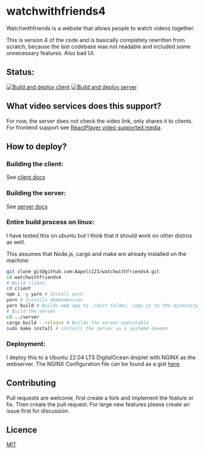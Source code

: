 # watchwithfriends4

Watchwithfriends is a website that allows people to watch videos together.

This is version 4 of the code and is basically completely rewritten from scratch, because the last codebase was not readable and included some unnecessary features. Also bad UI.

## Status:

[![Build and deploy client](https://github.com/Aapeli123/watchwithfriends4/actions/workflows/client.yml/badge.svg?branch=main)](https://github.com/Aapeli123/watchwithfriends4/actions/workflows/client.yml)
[![Build and deploy server](https://github.com/Aapeli123/watchwithfriends4/actions/workflows/server.yml/badge.svg?branch=main)](https://github.com/Aapeli123/watchwithfriends4/actions/workflows/server.yml)

## What video services does this support?

For now, the server does not check the video link, only shares it to clients. For frontend support see [ReactPlayer video supported media](https://github.com/cookpete/react-player/tree/v2.11.0#supported-media).

## How to deploy?

### Building the client:

See [client docs](client/README.md)

### Building the server:

See [server docs](server/README.md)

### Entire build process on linux:

I have tested this on ubuntu but I think that it should work on other distros as well.

This assumes that Node.js, cargo and make are already installed on the machine:

```bash
git clone git@github.com:Aapeli123/watchwithfriends4.git
cd watchwithfriends4
# Build client:
cd client
npm i -g yarn # Install yarn
yarn # Installs dependencies
yarn build # Builds web app to ./dist folder, copy it to the directory that your server serves from.
# Build the server
cd ../server
cargo build --release # Builds the server executable
sudo make install # installs the server as a systemd daemon
```

### Deployment:

I deploy this to a Ubuntu 22.04 LTS DigitalOcean droplet with NGINX as the webserver.
The NGINX Configuration file can be found as a gist [here](https://gist.github.com/Aapeli123/2c14d47088b791c071c086880d428f17).

## Contributing

Pull requests are welcome, first create a fork and implement the feature or fix. Then create the pull request. For large new features please create an issue first for discussion.

## Licence

[MIT](LICENCE)
